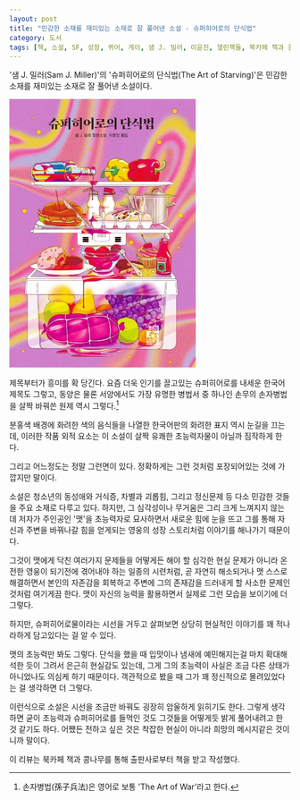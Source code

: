 ```yaml
---
layout: post
title: "민감한 소재를 재미있는 소재로 잘 풀어낸 소설 - 슈퍼히어로의 단식법"
category: 도서
tags: [책, 소설, SF, 성장, 퀴어, 게이, 샘 J. 밀러, 이윤진, 열린책들, 북카페 책과 콩나무, 서평]
---
```


'샘 J. 밀러(Sam J. Miller)'의
'슈퍼히어로의 단식법(The Art of Starving)'은
민감한 소재를 재미있는 소재로 잘 풀어낸 소설이다.

![표지](/images/the-art-of-starving-book-h480.jpg)

제목부터가 흥미를 확 당긴다.
요즘 더욱 인기를 끌고있는 슈퍼히어로를 내세운 한국어 제목도 그렇고,
동양은 물론 서양에서도 가장 유명한 병법서 중 하나인 손무의 손자병법을 살짝 바꿔쓴 원제 역시 그렇다.[^1]

[^1]: 손자병법(孫子兵法)은 영어로 보통 'The Art of War'라고 한다.

분홍색 배경에 화려한 색의 음식들을 나열한 한국어판의 화려한 표지 역시 눈길을 끄는데,
이러한 작품 외적 요소는 이 소설이 살짝 유쾌한 초능력자물이 아닐까 짐작하게 한다.

그리고 어느정도는 정말 그런면이 있다.
정확하게는 그런 것처럼 포장되어있는 것에 가깝지만 말이다.

소설은 청소년의 동성애와 거식증, 차별과 괴롭힘, 그리고 정신문제 등 다소 민감한 것들을 주요 소재로 다루고 있다.
하지만, 그 심각성이나 무거움은 그리 크게 느껴지지 않는데
저자가 주인공인 '맷'을 초능력자로 묘사하면서
새로운 힘에 눈을 뜨고 그를 통해 자신과 주변을 바꿔나갈 힘을 얻게되는
영웅의 성장 스토리처럼 이야기를 해나가기 때문이다.

그것이 맷에게 닥친 여러가지 문제들을 어떻게든 해야 할 심각한 현실 문제가 아니라
온전한 영웅이 되기전에 겪어내야 하는 일종의 시련처럼,
곧 자연히 해소되거나 맷 스스로 해결하면서 본인의 자존감을 회복하고 주변에 그의 존재감을 드러내게 할
사소한 문제인 것처럼 여기게끔 한다.
맷이 자신의 능력을 활용하면서 실제로 그런 모습을 보이기에 더 그렇다.

하지만, 슈퍼히어로물이라는 시선을 거두고 살펴보면
상당히 현실적인 이야기를 꽤 적나라하게 담고있다는 걸 알 수 있다.

맷의 초능력만 봐도 그렇다.
단식을 했을 때 입맛이나 냄새에 예민해지는걸 마치 확대해석한 듯이 그려서 은근히 현실감도 있는데,
그게 그의 초능력이 사실은 조금 다른 상태가 아니었나도 의심케 하기 때문이다.
객관적으로 봤을 때 그가 꽤 정신적으로 몰려있었다는 걸 생각하면 더 그렇다.

이런식으로 소설은 시선을 조금만 바꿔도 굉장히 암울하게 읽히기도 한다.
그렇게 생각하면 굳이 초능력과 슈퍼히어로를 들먹인 것도
그것들을 어떻게듯 밝게 풀어내려고 한 것 같기도 하다.
어쨌든 전하고 싶은 것은 착잡한 현실이 아니라 희망의 메시지같은 것이니까 말이다.



<div class="im im-info">
이 리뷰는 북카페 책과 콩나무를 통해 출판사로부터 책을 받고 작성했다.
</div>
